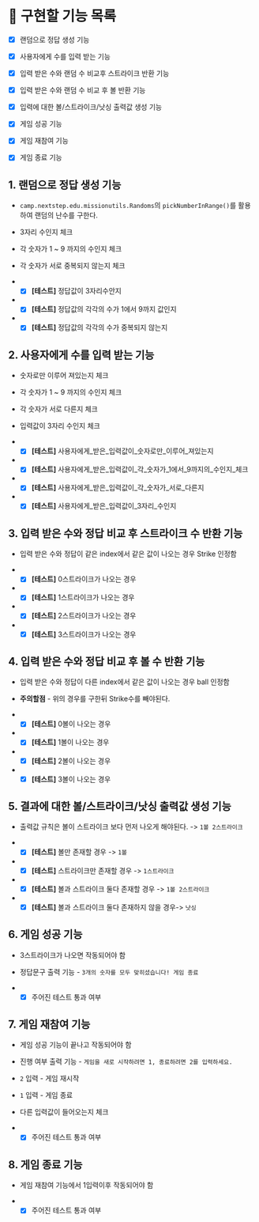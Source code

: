 # :beer: 구현할 기능 목록

- [x] 랜덤으로 정답 생성 기능
- [x] 사용자에게 수를 입력 받는 기능
- [x] 입력 받은 수와 랜덤 수 비교후 스트라이크 반환 기능
- [x] 입력 받은 수와 랜덤 수 비교 후 볼 반환 기능
- [x] 입력에 대한 볼/스트라이크/낫싱 출력값 생성 기능
- [x] 게임 성공 기능
- [x] 게임 재참여 기능
- [x] 게임 종료 기능


## 1. 랜덤으로 정답 생성 기능

- `camp.nextstep.edu.missionutils.Randoms`의 `pickNumberInRange()`를 활용하여 랜덤의 난수를 구한다.
- 3자리 수인지 체크
- 각 숫자가 1 ~ 9 까지의 수인지 체크
- 각 숫자가 서로 중복되지 않는지 체크


- - [x] **[테스트]** 정답값이 3자리수안지
- - [x] **[테스트]** 정답값의 각각의 수가 1에서 9까지 값인지
- - [x] **[테스트]** 정답값의 각각의 수가 중복되지 않는지
## 2. 사용자에게 수를 입력 받는 기능

- 숫자로만 이루어 져있는지 체크
- 각 숫자가 1 ~ 9 까지의 수인지 체크
- 각 숫자가 서로 다른지 체크
- 입력값이 3자리 수인지 체크


- - [x] **[테스트]** 사용자에게_받은_입력값이_숫자로만_이루어_져있는지
- - [x] **[테스트]** 사용자에게_받은_입력값이_각_숫자가_1에서_9까지의_수인지_체크
- - [x] **[테스트]** 사용자에게_받은_입력값이_각_숫자가_서로_다른지
- - [x] **[테스트]** 사용자에게_받은_입력값이_3자리_수인지

## 3. 입력 받은 수와 정답 비교 후 스트라이크 수 반환 기능

- 입력 받은 수와 정답이 같은 index에서 같은 값이 나오는 경우 Strike 인정함


- - [x] **[테스트]** 0스트라이크가 나오는 경우
- - [x] **[테스트]** 1스트라이크가 나오는 경우
- - [x] **[테스트]** 2스트라이크가 나오는 경우
- - [x] **[테스트]** 3스트라이크가 나오는 경우

## 4. 입력 받은 수와 정답 비교 후 볼 수 반환 기능

- 입력 받은 수와 정답이 다른 index에서 같은 값이 나오는 경우 ball 인정함
- **주의할점** - 위의 경우를 구한뒤 Strike수를 빼야된다.


- - [x] **[테스트]** 0볼이 나오는 경우
- - [x] **[테스트]** 1볼이 나오는 경우
- - [x] **[테스트]** 2볼이 나오는 경우
- - [x] **[테스트]** 3볼이 나오는 경우

## 5. 결과에 대한 볼/스트라이크/낫싱 출력값 생성 기능

- 출력값 규칙은 볼이 스트라이크 보다 먼저 나오게 해야된다. -> `1볼 2스트라이크`


- -[x] **[테스트]** 볼만 존재할 경우 -> `1볼`
- - [x] **[테스트]** 스트라이크만 존재할 경우 -> `1스트라이크`
- - [x] **[테스트]** 볼과 스트라이크 둘다 존재할 경우 -> `1볼 2스트라이크`
- - [x] **[테스트]** 볼과 스트라이크 둘다 존재하지 않을 경우-> `낫싱`

## 6. 게임 성공 기능

- 3스트라이크가 나오면 작동되어야 함
- 정답문구 출력 기능 - `3개의 숫자를 모두 맞히셨습니다! 게임 종료`


- - [x] 주어진 테스트 통과 여부
## 7. 게임 재참여 기능

- 게임 성공 기능이 끝나고 작동되어야 함
- 진행 여부 출력 기능 - `게임을 새로 시작하려면 1, 종료하려면 2를 입력하세요.`
- `2` 입력 - 게임 재시작
- `1` 입력 - 게임 종료
- 다른 입력값이 들어오는지 체크


- - [x] 주어진 테스트 통과 여부
## 8. 게임 종료 기능

- 게임 재참여 기능에서 1입력이후 작동되어야 함


- - [x] 주어진 테스트 통과 여부
